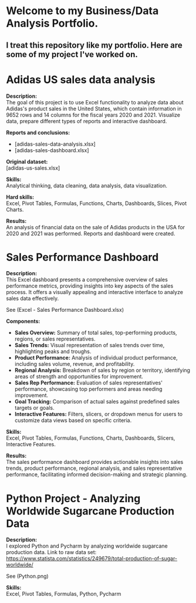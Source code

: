 # Welcome to my Business/Data Analysis Portfolio.
## I treat this repository like my portfolio. Here are some of my project I've worked on. 

# Adidas US sales data analysis

**Description:**  
The goal of this project is to use Excel functionality to analyze data about Adidas's product sales in the United States, which contain information in 9652 rows and 14 columns for the fiscal years 2020 and 2021. Visualize data, prepare different types of reports and interactive dashboard.

**Reports and conclusions:**  
- [adidas-sales-data-analysis.xlsx]
- [adidas-sales-dashboard.xlsx]

**Original dataset:**  
[adidas-us-sales.xlsx]

**Skills:**  
Analytical thinking, data cleaning, data analysis, data visualization.

**Hard skills:**  
Excel, Pivot Tables, Formulas, Functions, Charts, Dashboards, Slices, Pivot Charts.

**Results:**  
An analysis of financial data on the sale of Adidas products in the USA for 2020 and 2021 was performed. Reports and dashboard were created.


# Sales Performance Dashboard

**Description:**  
This Excel dashboard presents a comprehensive overview of sales performance metrics, providing insights into key aspects of the sales process. It offers a visually appealing and interactive interface to analyze sales data effectively.

See (Excel - Sales Performance Dashboard.xlsx)

**Components:**  
- **Sales Overview:** Summary of total sales, top-performing products, regions, or sales representatives.
- **Sales Trends:** Visual representation of sales trends over time, highlighting peaks and troughs.
- **Product Performance:** Analysis of individual product performance, including sales volume, revenue, and profitability.
- **Regional Analysis:** Breakdown of sales by region or territory, identifying areas of strength and opportunities for improvement.
- **Sales Rep Performance:** Evaluation of sales representatives' performance, showcasing top performers and areas needing improvement.
- **Goal Tracking:** Comparison of actual sales against predefined sales targets or goals.
- **Interactive Features:** Filters, slicers, or dropdown menus for users to customize data views based on specific criteria.

**Skills:**  
Excel, Pivot Tables, Formulas, Functions, Charts, Dashboards, Slicers, Interactive Features. 

**Results:**  
The sales performance dashboard provides actionable insights into sales trends, product performance, regional analysis, and sales representative performance, facilitating informed decision-making and strategic planning.

# Python Project - Analyzing Worldwide Sugarcane Production Data

**Description:**  
I explored Python and Pycharm by analyzing worldwide sugarcane production data. Link to raw data set: https://www.statista.com/statistics/249679/total-production-of-sugar-worldwide/

See (Python.png)

**Skills:**  
Excel, Pivot Tables, Formulas, Python, Pycharm
